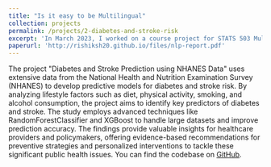 ```yaml
---
title: "Is it easy to be Multilingual"
collection: projects
permalink: /projects/2-diabetes-and-stroke-risk
excerpt: 'In March 2023, I worked on a course project for STATS 503 Multivariate Analysis course at University of Michigan.'
paperurl: 'http://rishiksh20.github.io/files/nlp-report.pdf'
---
```


The project "Diabetes and Stroke Prediction using NHANES Data" uses extensive data from the National Health and Nutrition Examination Survey (NHANES) to develop predictive models for diabetes and stroke risk. By analyzing lifestyle factors such as diet, physical activity, smoking, and alcohol consumption, the project aims to identify key predictors of diabetes and stroke. The study employs advanced techniques like RandomForestClassifier and XGBoost to handle large datasets and improve prediction accuracy. The findings provide valuable insights for healthcare providers and policymakers, offering evidence-based recommendations for preventive strategies and personalized interventions to tackle these significant public health issues. You can find the codebase on [GitHub](https://github.com/rishiksh20/Diabetes-and-Stroke-Risk-Prediction).